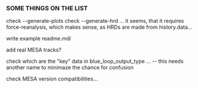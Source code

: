 ### SOME THINGS ON THE LIST

check --generate-plots
check --generate-hrd ... it seems, that it requires  force-reanalysis, which makes sense, as HRDs are made from history.data...

write example readme.mdí


add real MESA tracks?

check which are the "key" data in blue_loop_output_type ... -- this needs another name to minimaze the chance for confusion


check MESA version compatibilities...
